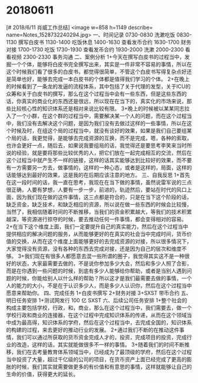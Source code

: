# 20180611

[# 2018/6/11 肖威工作总结]
<image w=858 h=1149 describe= name=Notes_1528732240294.jpg>
一、时间记录
0730-0830 洗漱吃饭
0830-1130 撰写白皮书
1130-1400 吃饭休息
1400-1630 查看发币合约
1630-1700 财务对接
1700-1730 吃饭
1730-1930 查看发币合约
1930-2000 洗漱
2000-2300 看看视频
2300-2330 事务沟通
二、案例分析
1+今天在撰写白皮书的过程当中，发掘一个个体，能够将白皮书完全撰写出来，其实是一件非常不容易的事情，所以在这个时候我们看了很多的白皮书，都觉得很简单，不管这个白皮书写得复杂点好还是简单也好，能够去完成一本白皮书的个体都是值得我们学习的个体。
2+在晚上的时候看到了一条龙的发逼的流程体系，其中包括了关于代理的发型，关于ICU的众筹和关于白皮书的撰写，那么在这个过程当中会有一些东西，但是这些东西的话，你真实的商业化的东西还是很远，所以现在在当下的，真实化的市场来说，那些比较核心性的知识体系还是相对来说比较有限。
3+晚上的时候被以某某同志拉入了一个小群，在这个群的过程当中，需要解决某一个人的问题，而在这个过程当中，我们没有去解决这个问题，是因为我们没有去做过这样的一些事情，所以在这个时候及时，在组这个局的过程当中，就没有谈好的效果，如果是我们自己要组某个局的话，我更觉得，是能够去完成资源的互换，而不是完成，嗯，各种的索取，也许会更好一点，随后去，如果说我要组局的话，我觉得还是要思考李笑来当时所说的经验，就是要将那些比较优秀的人，把它们放在一起完成相互的交流，然后在这个过程当中就产生不一样的链接，这样的话其实能够达到比较好的效果，而不要有一方需要另一方去，做事情的，这样的一种心态，或者是这样的，局面，这样的话能够达到最好的效果，这是我的在后期应该注意的地方。
三、自我反思
1+首先在这一段时间的话，我一直在思考，我现在在当下做的事情，虽然说雷军说的三点很正确，人要有梦想，人要有一步一步，前进的，轨迹然后，要站在时代的风口上面，因为我们现在做的这件事情，这三点都是符合的，只是在当下这个阶段的话，缺乏资金，缺乏技术，和缺乏相应的资源，所以说在做一些东西的时候会比较慢，当然了，我相信随着时间的不断推移，当我们的资金积累越大，等我们的技术积累越深，等资源进行掠夺的时候，要去推动任何一件事情，都会变得相对的容易。
2+在当下这个维度上面，我们一定要提升自己的真实能力，然后在这个过程当中提供相应的解决问题的服务，从而能够更好的在真实的社会当中完成时间，货币价值的交换，从而在这个维度上面能够更好的去完成资源的对接，所以很多情况下，大家觉得没有资源，没有各种的东西去完成对接，还是因为自己的层次和维度不够。
3+我们现在有很多人都愿意去混一些所谓的圈子，我觉得其实这不是一种很好的状态，大家最需要去做的，不是说你参加多少大会，然后和多少人照了合影，而是在你遇到一些问题的时候，到底有多少人能够给你帮助，或者是当别人遇到问题的时候，你能给别人以什么样的帮助？所以这才是我们最需要去做的事情，一个人的能力的大小，不是在于认识多少人，而是多少人认识你，然后在这个过程当中愿意来帮助你。
四、完成任务
1+白皮书撰写
2+财务对接
3+SXST 带币合约
五、明日任务安排
1+测试网发行 100 亿 SXST
六、后续公司任务安排
1+整个社会的构成主要包括学校，行政，和，商业，那么在这个过程当中，我们需要去，做一个学校行政和商业的连接器，在这个过程中完成知识体系的传递，从而在这个领域当中成为最高得，知识体系的学府，然后在这个过程当中，去完成全国的，知识体系的构建的过程，来去更好的推动行业的发展。
2+通过我们不断的在推动这件事情，我们可以通过所获取的货币资金完成人才的，投资，完成项目的投资，完成行业的改造，这样的话，其实就能做很多不一样的事情。
3+随着我们的时间不断推移，我们在去考量教育体系领域当中，已经成为了最顶级的学府，然后在这个过程当中投资了大量，超过千亿级的公司的项目，在货币资产上面已经完成了更高的膨胀的时候，我们其实就需要做更多的有价值和有意思的事情，这样就能够让自己的生命的价值，获得更大的延长。
